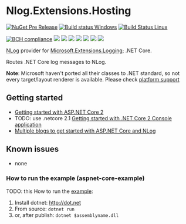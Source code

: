 # Nlog.Extensions.Hosting



[![NuGet Pre Release](https://img.shields.io/nuget/vpre/NLog.Extensions.Hosting.svg)](https://www.nuget.org/packages/NLog.Extensions.Hosting)
[![Build status Windows](https://ci.appveyor.com/api/projects/status/TODO/branch/master?svg=true)](https://ci.appveyor.com/project/nlog/nlog-framework-hosting/branch/master)
[![Build Status Linux](https://travis-ci.org/NLog/NLog.Extensions.Hosting.svg?branch=master)](https://travis-ci.org/NLog/NLog.Extensions.Hosting)

[![BCH compliance](https://bettercodehub.com/edge/badge/bryan5989/NLog.Extensions.Hosting?branch=master)](https://bettercodehub.com/)
[![](https://sonarcloud.io/api/project_badges/measure?project=nlog.extensions.hosting&metric=ncloc)](https://sonarcloud.io/dashboard/?id=nlog.extensions.hosting) 
[![](https://sonarcloud.io/api/project_badges/measure?project=nlog.extensions.hosting&metric=bugs)](https://sonarcloud.io/dashboard/?id=nlog.extensions.hosting) 
[![](https://sonarcloud.io/api/project_badges/measure?project=nlog.extensions.hosting&metric=vulnerabilities)](https://sonarcloud.io/dashboard/?id=nlog.extensions.hosting) 
[![](https://sonarcloud.io/api/project_badges/measure?project=nlog.extensions.hosting&metric=code_smells)](https://sonarcloud.io/project/issues?id=nlog.extensions.hosting&resolved=false&types=CODE_SMELL) 
[![](https://sonarcloud.io/api/project_badges/measure?project=nlog.extensions.hosting&metric=duplicated_lines_density)](https://sonarcloud.io/component_measures/domain/Duplications?id=nlog.extensions.hosting) 
[![](https://sonarcloud.io/api/project_badges/measure?project=nlog.extensions.hosting&metric=sqale_debt_ratio)](https://sonarcloud.io/dashboard/?id=nlog.extensions.hosting) 
[![](https://sonarcloud.io/api/project_badges/measure?project=nlog.extensions.hosting&metric=coverage)](https://sonarcloud.io/component_measures?id=nlog.extensions.hosting&metric=coverage) 

[NLog](https://github.com/NLog/NLog) provider for [Microsoft.Extensions.Logging](https://github.com/aspnet/Logging); .NET Core. 

Routes .NET Core log messages to NLog.


**Note**: Microsoft haven't ported all their classes to .NET standard, so not every target/layout renderer is available. 
Please check [platform support](https://github.com/NLog/NLog/wiki/platform-support)


## Getting started


- [Getting started with ASP.NET Core 2](https://github.com/NLog/NLog.Web/wiki/Getting-started-with-ASP.NET-Core-2)
- TODO: use .netcore 2.1 [Getting started with .NET Core 2 Console application](https://github.com/NLog/NLog.Extensions.Logging/wiki/Getting-started-with-.NET-Core-2---Console-application)
- [Multiple blogs to get started with ASP.NET Core and NLog](https://github.com/damienbod/AspNetCoreNlog)




Known issues
---
- none


### How to run the example (aspnet-core-example)
TODO: this
How to run the [example](#):

1. Install dotnet: http://dot.net 
2. From source: `dotnet run`
3. or, after publish: `dotnet $assemblyname.dll`
